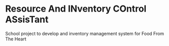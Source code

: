 Resource And INventory COntrol ASsisTant
=====
School project to develop and inventory management system for Food From The Heart